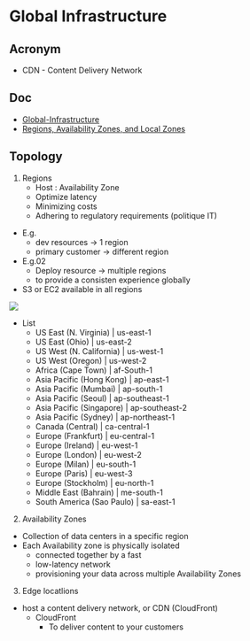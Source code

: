 # Global Infrastructure

## Acronym
* CDN - Content Delivery Network

## Doc
* [Global-Infrastructure](https://aws.amazon.com/about-aws/global-infrastructure/)
* [Regions, Availability Zones, and Local Zones](https://docs.aws.amazon.com/AmazonRDS/latest/UserGuide/Concepts.RegionsAndAvailabilityZones.html)

## Topology
1) Regions
	* Host : Availability Zone
    * Optimize latency
    * Minimizing costs
    * Adhering to regulatory requirements (politique IT)
* E.g.
	* dev resources -> 1 region
    * primary customer -> different region
* E.g.02
	* Deploy resource -> multiple regions
    * to provide a consisten experience globally
* S3 or EC2 available in all regions

[<img src="https://i.imgur.com/z3k8JuV.png">](https://i.imgur.com/z3k8JuV.png)

* List
	* US East (N. Virginia) | us-east-1
	* US East (Ohio) | us-east-2
	* US West (N. California) | us-west-1
	* US West (Oregon) | us-west-2
	* Africa (Cape Town) | af-South-1
	* Asia Pacific (Hong Kong) | ap-east-1
	* Asia Pacific (Mumbai) | ap-south-1
	* Asia Pacific (Seoul) | ap-southeast-1
	* Asia Pacific (Singapore) | ap-southeast-2
	* Asia Pacific (Sydney) | ap-northeast-1
	* Canada (Central) | ca-central-1
	* Europe (Frankfurt) | eu-central-1
	* Europe (Ireland) | eu-west-1
	* Europe (London) | eu-west-2
	* Europe (Milan) | eu-south-1
	* Europe (Paris) | eu-west-3
	* Europe (Stockholm) | eu-north-1
	* Middle East (Bahrain) | me-south-1
	* South America (Sao Paulo) | sa-east-1

2) Availability Zones
* Collection of data centers in a specific region
* Each Availability zone is physically isolated
	* connected together by a fast
    * low-latency network
    * provisioning your data across multiple Availability Zones

3) Edge locatlions
* host a content delivery network, or CDN (CloudFront)
	* CloudFront
    	* To deliver content to your customers
